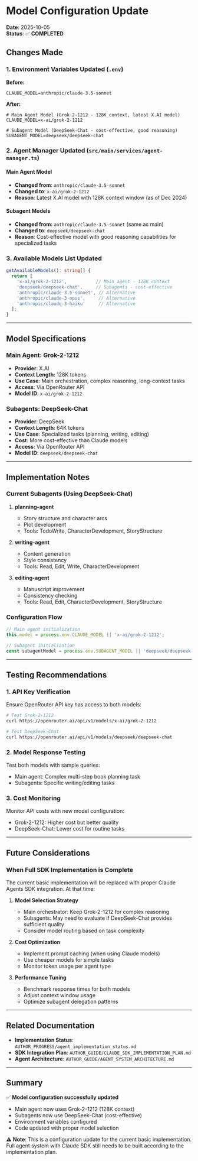 # Model Configuration Update

**Date**: 2025-10-05  
**Status**: ✅ **COMPLETED**

## Changes Made

### 1. Environment Variables Updated (`.env`)

**Before:**
```env
CLAUDE_MODEL=anthropic/claude-3.5-sonnet
```

**After:**
```env
# Main Agent Model (Grok-2-1212 - 128K context, latest X.AI model)
CLAUDE_MODEL=x-ai/grok-2-1212

# Subagent Model (DeepSeek-Chat - cost-effective, good reasoning)
SUBAGENT_MODEL=deepseek/deepseek-chat
```

### 2. Agent Manager Updated (`src/main/services/agent-manager.ts`)

#### Main Agent Model
- **Changed from**: `anthropic/claude-3.5-sonnet`
- **Changed to**: `x-ai/grok-2-1212`
- **Reason**: Latest X.AI model with 128K context window (as of Dec 2024)

#### Subagent Models
- **Changed from**: `anthropic/claude-3.5-sonnet` (same as main)
- **Changed to**: `deepseek/deepseek-chat`
- **Reason**: Cost-effective model with good reasoning capabilities for specialized tasks

### 3. Available Models List Updated
```typescript
getAvailableModels(): string[] {
  return [
    'x-ai/grok-2-1212',           // Main agent - 128K context
    'deepseek/deepseek-chat',     // Subagents - cost-effective
    'anthropic/claude-3.5-sonnet', // Alternative
    'anthropic/claude-3-opus',     // Alternative
    'anthropic/claude-3-haiku'     // Alternative
  ];
}
```

---

## Model Specifications

### Main Agent: Grok-2-1212
- **Provider**: X.AI
- **Context Length**: 128K tokens
- **Use Case**: Main orchestration, complex reasoning, long-context tasks
- **Access**: Via OpenRouter API
- **Model ID**: `x-ai/grok-2-1212`

### Subagents: DeepSeek-Chat
- **Provider**: DeepSeek
- **Context Length**: 64K tokens
- **Use Case**: Specialized tasks (planning, writing, editing)
- **Cost**: More cost-effective than Claude models
- **Access**: Via OpenRouter API
- **Model ID**: `deepseek/deepseek-chat`

---

## Implementation Notes

### Current Subagents (Using DeepSeek-Chat)
1. **planning-agent**
   - Story structure and character arcs
   - Plot development
   - Tools: TodoWrite, CharacterDevelopment, StoryStructure

2. **writing-agent**
   - Content generation
   - Style consistency
   - Tools: Read, Edit, Write, CharacterDevelopment

3. **editing-agent**
   - Manuscript improvement
   - Consistency checking
   - Tools: Read, Edit, CharacterDevelopment, StoryStructure

### Configuration Flow
```typescript
// Main agent initialization
this.model = process.env.CLAUDE_MODEL || 'x-ai/grok-2-1212';

// Subagent initialization
const subagentModel = process.env.SUBAGENT_MODEL || 'deepseek/deepseek-chat';
```

---

## Testing Recommendations

### 1. API Key Verification
Ensure OpenRouter API key has access to both models:
```bash
# Test Grok-2-1212
curl https://openrouter.ai/api/v1/models/x-ai/grok-2-1212

# Test DeepSeek-Chat
curl https://openrouter.ai/api/v1/models/deepseek/deepseek-chat
```

### 2. Model Response Testing
Test both models with sample queries:
- Main agent: Complex multi-step book planning task
- Subagents: Specific writing/editing tasks

### 3. Cost Monitoring
Monitor API costs with new model configuration:
- Grok-2-1212: Higher cost but better quality
- DeepSeek-Chat: Lower cost for routine tasks

---

## Future Considerations

### When Full SDK Implementation is Complete
The current basic implementation will be replaced with proper Claude Agents SDK integration. At that time:

1. **Model Selection Strategy**
   - Main orchestrator: Keep Grok-2-1212 for complex reasoning
   - Subagents: May need to evaluate if DeepSeek-Chat provides sufficient quality
   - Consider model routing based on task complexity

2. **Cost Optimization**
   - Implement prompt caching (when using Claude models)
   - Use cheaper models for simple tasks
   - Monitor token usage per agent type

3. **Performance Tuning**
   - Benchmark response times for both models
   - Adjust context window usage
   - Optimize subagent delegation patterns

---

## Related Documentation

- **Implementation Status**: `AUTHOR_PROGRESS/agent_implementation_status.md`
- **SDK Integration Plan**: `AUTHOR_GUIDE/CLAUDE_SDK_IMPLEMENTATION_PLAN.md`
- **Agent Architecture**: `AUTHOR_GUIDE/AGENT_SYSTEM_ARCHITECTURE.md`

---

## Summary

✅ **Model configuration successfully updated**
- Main agent now uses Grok-2-1212 (128K context)
- Subagents now use DeepSeek-Chat (cost-effective)
- Environment variables configured
- Code updated with proper model selection

⚠️ **Note**: This is a configuration update for the current basic implementation. Full agent system with Claude SDK still needs to be built according to the implementation plan.
